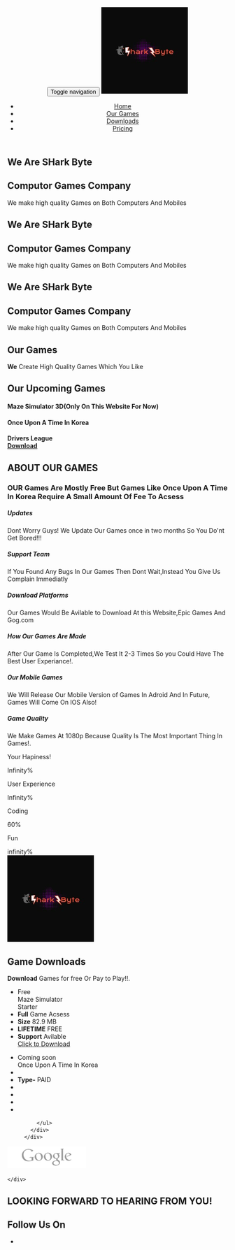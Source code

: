 <!DOCTYPE html>
<!--
	Cosmix by TEMPLATE STOCK
	templatestock.co @templatestock
	Released for free under the Creative Commons Attribution 3.0 license (templated.co/license)
-->

<html lang="en">
<head>
<meta charset="utf-8">
<meta name="viewport" content="width=device-width, initial-scale=1.0">
<meta name="description" content="">
<meta name="author" content="">
<title>Shark Byte Games</title>
<!--Bootstrap-->
<link rel="stylesheet" type="text/css" href="css/bootstrap.css">
<!--Stylesheets-->
<link rel="stylesheet" type="text/css" href="css/style.css">
<!--Responsive-->
<link rel="stylesheet" type="text/css" href="css/responsive.css">
<!--Animation-->
<link rel="stylesheet" type="text/css" href="css/animate.css">
<!--Prettyphoto-->
<link rel="stylesheet" type="text/css" href="css/prettyPhoto.css">
<!--Font-Awesome-->
<link rel="stylesheet" type="text/css" href="css/font-awesome.css">
<!--Owl-Slider-->
<link rel="stylesheet" type="text/css" href="css/owl.carousel.css">
<link rel="stylesheet" type="text/css" href="css/owl.theme.css">
<link rel="stylesheet" type="text/css" href="css/owl.transitions.css">
<!--[if lt IE 9]>
    <script src="js/html5shiv.js"></script>
    <script src="js/respond.min.js"></script>
  [endif]-->
</head>
<body data-spy="scroll" data-target=".navbar-default" data-offset="100">
<!--Preloader-->
<div id="preloader">
  <div id="pre-status">
    <div class="preload-placeholder"></div>
  </div>
</div>
<!--Navigation-->
<header id="menu">
  <div class="navbar navbar-default navbar-fixed-top">
    <div class="container">
      <div class="container-fluid">
        <!-- Brand and toggle get grouped for better mobile display -->
        <div class="navbar-header">
          <button type="button" class="navbar-toggle collapsed" data-toggle="collapse" data-target="#bs-example-navbar-collapse-1" aria-expanded="false"> <span class="sr-only">Toggle navigation</span> <span class="icon-bar"></span> <span class="icon-bar"></span> <span class="icon-bar"></span> </button>
          <a class="navbar-brand" href="#menu"><img src="images/Logo/Free_Sample_By_Wix (1).jfif" alt=""></a> </div>
        <!-- Collect the nav links, forms, and other content for toggling -->
        <div class="collapse navbar-collapse" id="bs-example-navbar-collapse-1">
          <ul class="nav navbar-nav">
            <li class="active"><a class="scroll" href="#menu">Home</a></li>
            <li><a class="scroll" href="#about">Our Games</a></li>
            <li><a class="scroll" href="#service">Downloads</a></li>
            <li><a class="scroll" href="#pricing">Pricing</a></li>
          </ul>
        </div>
        <!-- /.navbar-collapse -->
      </div>
      <!-- /.container-fluid -->
    </div>
  </div>
</header>
<!--Slider-Start-->
<section id="slider">
  <div id="home-carousel" class="carousel slide" data-ride="carousel">
    <div class="carousel-inner">
        <div class="carousel-caption container">
          <div class="row">
            <div class="col-md-7 col-sm-12 col-xs-12">
              <h1>We Are SHark Byte</h1>
              <h2>Computor Games Company</h2>
              <p>We make high quality Games on Both Computers And Mobiles</p>
            </div>
          </div>
        </div>
      </div>
        <div class="carousel-caption container">
          <div class="row">
            <div class="col-md-7 col-sm-12 col-xs-12">
              <h1>We Are SHark Byte</h1>
              <h2>Computor Games Company</h2>
              <p>We make high quality Games on Both Computers And Mobiles</p>
            </div>
          </div>
        </div>
      </div>
      <div class="item" style="background-image:url("images/Logo/Free_Sample_By_Wix (1).jfif>
        <div class="carousel-caption container">
          <div class="row">
             <div class="col-md-7 col-sm-12 col-xs-12">
              <h1>We Are SHark Byte</h1>
              <h2>Computor Games Company</h2>
              <p>We make high quality Games on Both Computers And Mobiles</p>
            </div>
          </div>
        </div>
      </div>
      <a class="home-carousel-left" href="#home-carousel" data-slide="prev"><i class="fa fa-angle-left"></i></a> <a class="home-carousel-right" href="#home-carousel" data-slide="next"><i class="fa fa-angle-right"></i></a> </div>
  </div>
  <!--/#home-carousel-->
</section>
<!--About-Section-Start-->
<section id="about">
  <div class="container">
    <div class="col-md-8 col-md-offset-2">
      <div class="heading">
        <h2>Our <span>Games</span></h2>
        <div class="line"></div>
        <p><span><strong>We</strong></span> Create High Quality Games Which You Like</p>
      </div>
    </div>
    <div class="row">
      <div class="col-md-12 ab-sec">
        <div class="col-md-6">
          <h2 class="wow fadeInDown" data-wow-duration="1000ms" data-wow-delay="300ms"><span>Our</span> Upcoming Games</h2>
          <h4><span><strong>M</strong></span>aze Simulator 3D(Only On This Website For Now)</h4>
          <h4><span><strong>O</strong></span>nce Upon A Time In Korea</h4>
          <h4><span><strong>D</strong></span>rivers League
  <div class="container">
    <div class="col-md-10 col-sm-10 col-xs-8">
    </div>
    <div class="col-md-2 col-sm-2 col-xs-4"> <a class="btn-down" href="#">Download</a> </div>
  </div>
</div>
<!--Service-Section-Start-->
<section id="service">
  <div class="container">
    <div class="col-md-8 col-md-offset-2">
      <div class="heading">
        <h2>ABOUT OUR GAM<span>ES</span></h2>
        <div class="line"></div>
        <h3><span><strong>OU</strong></span>R Games Are Mostly Free But Games Like Once Upon A Time In Korea Require A Small Amount Of Fee To Acsess</h3>
      </div>
    </div>
    <div class="row">
      <div class="features-sec">
        <div class="col-md-4 col-sm-6 col-xs-6 wow fadeInUp" data-wow-duration="300ms" data-wow-delay="0ms">
          <div class="media service-box">
            <div class="pull-left"> <i class="fa fa-line-chart"></i> </div>
            <div class="media-body">
              <h5 class="media-heading">Updates</h5>
              <p>Dont Worry Guys! We Update Our Games once in two months So You Do'nt
              Get Bored!!!</p>
            </div>
          </div>
        </div>
        <!--/.col-md-4-->
        <div class="col-md-4 col-sm-6 col-xs-6 wow fadeInUp" data-wow-duration="300ms" data-wow-delay="100ms">
          <div class="media service-box">
            <div class="pull-left"> <i class="fa fa-cubes"></i> </div>
            <div class="media-body">
              <h5 class="media-heading">Support Team</h5>
              <p>If You Found Any Bugs In Our Games Then Dont Wait,Instead You Give Us Complain Immediatly</p>
            </div>
          </div>
        </div>
        <!--/.col-md-4-->
        <div class="col-md-4 col-sm-6 col-xs-6 wow fadeInUp" data-wow-duration="300ms" data-wow-delay="200ms">
          <div class="media service-box">
            <div class="pull-left"> <i class="fa fa-pie-chart"></i> </div>
            <div class="media-body">
              <h5 class="media-heading">Download Platforms</h5>
              <p>Our Games Would Be Avilable to Download At this Website,Epic Games And Gog.com</p>
            </div>
          </div>
        </div>
        <!--/.col-md-4-->
        <div class="col-md-4 col-sm-6 col-xs-6 wow fadeInUp" data-wow-duration="300ms" data-wow-delay="300ms">
          <div class="media service-box">
            <div class="pull-left"> <i class="fa fa-bar-chart"></i> </div>
            <div class="media-body">
              <h5 class="media-heading">How Our Games Are Made</h5>
              <p>After Our Game Is Completed,We Test It 2-3 Times So you Could Have The Best User Experiance!.</p>
            </div>
          </div>
        </div>
        <!--/.col-md-4-->
        <div class="col-md-4 col-sm-6 col-xs-6 wow fadeInUp" data-wow-duration="300ms" data-wow-delay="400ms">
          <div class="media service-box">
            <div class="pull-left"> <i class="fa fa-language"></i> </div>
            <div class="media-body">
              <h5 class="media-heading">Our Mobile Games</h5>
              <p>We Will Release Our Mobile Version of Games In Adroid And In Future, Games Will Come On IOS Also! </p>
            </div>
          </div>
        </div>
        <!--/.col-md-4-->
        <div class="col-md-4 col-sm-6 col-xs-6 wow fadeInUp" data-wow-duration="300ms" data-wow-delay="500ms">
          <div class="media service-box">
            <div class="pull-left"> <i class="fa fa-bullseye"></i> </div>
            <div class="media-body">
              <h5 class="media-heading">Game Quality</h5>
              <p>We Make Games At 1080p Because Quality Is The Most Important Thing In Games!.</p>
            </div>
          </div>
        </div>
        <!--/.col-md-4-->
      </div>
    </div>
    <div class="experience">
      <div class="col-sm-6 col-xs-12">
        <div class="our-skills wow fadeInLeft" data-wow-duration="1000ms" data-wow-delay="300ms">
          <div class="single-skill wow fadeInLeft" data-wow-duration="1000ms" data-wow-delay="300ms">
            <p class="lead">Your Hapiness!</p>
            <div class="progress">
              <div class="progress-bar six-sec-ease-in-out" role="progressbar" aria-valuenow="0" aria-valuemin="0" aria-valuemax="90" style="width: 250%;"> Infinity% </div>
            </div>
          </div>
          <div class="single-skill wow fadeInLeft" data-wow-duration="1000ms" data-wow-delay="400ms">
            <p class="lead">User Experience</p>
            <div class="progress">
              <div class="progress-bar six-sec-ease-in-out" role="progressbar" aria-valuenow="0" aria-valuemin="0" aria-valuemax="80" style="width: 250%;"> Infinity% </div>
            </div>
          </div>
          <div class="single-skill wow fadeInLeft" data-wow-duration="1000ms" data-wow-delay="500ms">
            <p class="lead">Coding</p>
            <div class="progress">
              <div class="progress-bar progress-bar-primary six-sec-ease-in-out" role="progressbar" aria-valuenow="0" aria-valuemin="100" aria-valuemax="60" style="width: 60%;"> 60% </div>
            </div>
          </div>
          <div class="single-skill wow fadeInLeft" data-wow-duration="1000ms" data-wow-delay="600ms">
            <p class="lead">Fun</p>
            <div class="progress">
              <div class="progress-bar progress-bar-primary six-sec-ease-in-out" role="progressbar" aria-valuenow="0" aria-valuemin="100" aria-valuemax="70" style="width: 350%;"> infinity% </div>
            </div>
          </div>
        </div>
      </div>
      <div class="col-sm-6  wow fadeInUp" data-wow-duration="1000ms" data-wow-delay="600ms"> <img src="images/Logo/Free_Sample_By_Wix (1).jfif" class="img-responsive" alt=""> </div>
    </div>
  </div>
</section>
<!--/.portfolio-item-->
    </div>
  </div>
</section>
<!--Pricing-Section-Start-->
<section id="pricing">
  <div class="container">
    <div class="col-md-8 col-md-offset-2">
      <div class="heading">
        <h2>Game Downloa<span>ds</span></h2>
        <div class="line"></div>
        <p><span><strong>Download</strong></span> Games for free Or Pay to Play!!.</p>
      </div>
    </div>
    <div class="row">
      <div class="col-sm-6 col-md-3">
        <div class="wow zoomIn" data-wow-duration="400ms" data-wow-delay="0ms">
          <ul class="pricing">
            <li class="plan-header">
              <div class="price-duration">
                <div class="price"> Free </div>
                <div class="duration"> Maze Simulator </div>
              </div>
              <div class="plan-name"> Starter </div>
            </li>
            <li><strong>Full</strong> Game Acsess</li>
            <li><strong>Size</strong> 82.9 MB</li>
            <li><strong>LIFETIME</strong> FREE</li>
            <li><strong>Support</strong> Avilable</li>
            <a href="https://doc-b0-44-drive-data-export.googleusercontent.com/download/6hefvs9v90htimv6voc85ulim5irjk6i/84o9t6hmq7j3kbed8hkqooi9tt2vdiim/1641357000000/9fea8c55-238a-4bae-afcb-55ecffa45f8f/107553948437202991824/ADt3v-MLKetFWOt0gFmP1R7yymCVZ-j1wdW2buViD2qcas_YKOqHAv8iPAXTALq6oqJvMiKzA8JkEPdx16cm-g1Bsara581Vb7YvB99MeBmazwAv4DWCZcLgN-BSKrEr9TJ7Gfa1Ktj2H59eMF3LO0GOppICrEESSZ3J61oQxwJ4Rwdmf_Kenv7LYHwYrgNo6AwvL8g6LtvhkSCiniArHK6FJSKEYTO1ooxNKsSpg0MQeAQEvYgxb6M-tlOMAgZdZ6OBc-GRCpL85iN-DJ9WkdpRzdKFdBu7ksGfolCr6kcNKffzSJPhODGZ16CzbL9YNvnTLnpm1Goc?authuser=0&nonce=jhauli8jn1q2m&user=107553948437202991824&hash=68plrk4idq9vf5dek01upjjdmiks3ul2">Click to Download</a>
          </ul>
        </div>
      </div>
      <div class="col-sm-6 col-md-3">
        <div class="wow zoomIn" data-wow-duration="400ms" data-wow-delay="200ms">
          <ul class="pricing">
            <li class="plan-header">
              <div class="price-duration">
                <div class="price"> Coming soon </div>
                <div class="duration">  </div>
              </div>
              <div class="plan-name"> Once Upon A Time In Korea </div>
            </li>
            <li><strong></strong> </li>
            <li><strong>Type-</strong> PAID</li>
            <li><strong></strong></li>
            <li></li>
            <li><strong></strong></li>
            <li><strong></strong> </li>
            
          </ul>
        </div>
      </div>
      
</section>

<div id="client">
  <div class="container">
    <div id="client-slider" class="owl-carousel">
      <div class="item client-logo"Free_Sample_By_Wix (1).jfifref="#"><img src="images/clients/4.png" class="img-responsive" alt=""/></a> </div>
    </div>
  </div>
</div>
<!--Contact-Section-Start-->

    </div>
  </div>
</section>
<footer id="footer">
  <div class="bg-sec">
    <div class="container">
      <h2>LOOKING FORWARD TO <strong>HEARING </strong>FROM YOU!</h2>
    </div>
  </div>
</footer>
<footer id="footer-down">
  <h2>Follow Us On</h2>
  <ul class="social-icon">
    <li class="youtube hvr-pulse"><a href="https://www.youtube.com/channel/UCJ_xUhVuk5SZn8gbw-i0sfQ"><i class="fa fa-youtube"></i></a></li>
    
  </ul>
</footer>
<!--Jquery-->
<script type="text/javascript" src="js/jquery.min.js"></script>
<!--Boostrap-Jquery-->
<script type="text/javascript" src="js/bootstrap.js"></script>
<!--Preetyphoto-Jquery-->
<script type="text/javascript" src="js/jquery.prettyPhoto.js"></script>
<!--NiceScroll-Jquery-->
<script type="text/javascript" src="js/jquery.nicescroll.js"></script>
<script type="text/javascript" src="js/waypoints.min.js"></script>
<!--Isotopes-->
<script type="text/javascript" src="js/jquery.isotope.js"></script>
<!--Wow-Jquery-->
<script type="text/javascript" src="js/wow.js"></script>
<!--Count-Jquey-->
<script type="text/javascript" src="js/jquery.countTo.js"></script>
<script type="text/javascript" src="js/jquery.inview.min.js"></script>
<!--Owl-Crousels-Jqury-->
<script type="text/javascript" src="js/owl.carousel.js"></script>
<!--Main-Scripts-->
<script type="text/javascript" src="js/script.js"></script>
</body>
</html>

<!-- Hosting24 Analytics Code -->
<script type="text/javascript" src="http://stats.hosting24.com/count.php"></script>
<!-- End Of Analytics Code -->
